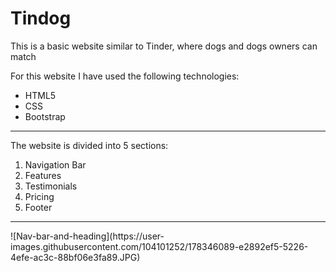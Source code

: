 <!-- Project Title -->
<h1>Tindog</h1>



<!-- Project Description -->
<p>This is a basic website similar to Tinder, where dogs and dogs owners can match</p> 
<p>For this website I have used the following technologies:</p>
<ul>
  <li>HTML5</li>
  <li>CSS</li>
  <li>Bootstrap</li>
</ul>
<hr>
<p>The website is divided into 5 sections:</p>
<ol>
  <li>Navigation Bar</li>
  <li>Features</li>
  <li>Testimonials</li>
  <li>Pricing</li>
  <li>Footer</li>
</ol>
<hr>
![Nav-bar-and-heading](https://user-images.githubusercontent.com/104101252/178346089-e2892ef5-5226-4efe-ac3c-88bf06e3fa89.JPG)



